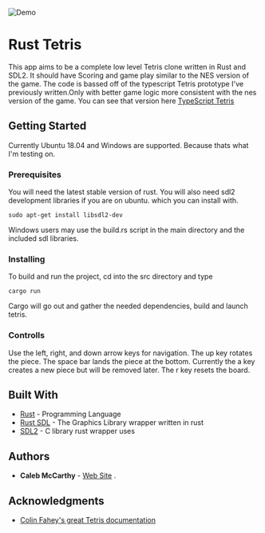 

![Demo](https://raw.githubusercontent.com/camccar/RustTetris/master/src/assets/demo.jpg)

# Rust Tetris

This app aims to be a complete low level Tetris clone written in Rust and SDL2. It should have
Scoring and game play similar to the NES version of the game. The code is bassed off of the 
typescript Tetris prototype I've previously written.Only with better game logic more consistent with the nes version of the game. You can see that version here [TypeScript Tetris](https://camccar.github.io/tetris/) 

## Getting Started

Currently Ubuntu 18.04 and Windows are supported. Because thats what I'm testing on.

### Prerequisites

You will need the latest stable version of rust. You will also need sdl2 development libraries if you are on ubuntu. which you can install with.

```
sudo apt-get install libsdl2-dev
```

Windows users may use the build.rs script in the main directory and the included sdl libraries.


### Installing

To build and run the project, cd into the src directory and type 

```
cargo run
```

Cargo will go out and gather the needed dependencies, build and launch tetris.

### Controlls

Use the left, right, and down arrow keys for navigation.
The up key rotates the piece. The space bar lands the piece at the bottom.
Currently the a key creates a new piece but will be removed later.
The r key resets the board.

## Built With

* [Rust](https://www.rust-lang.org/en-US/) - Programming Language
* [Rust SDL](https://github.com/Rust-SDL2/rust-sdl2) - The Graphics Library wrapper written in rust
* [SDL2](https://www.libsdl.org/download-2.0.php) - C library rust wrapper uses



## Authors

* **Caleb McCarthy** - [Web Site](http://calebmccarthy.io)
.

## Acknowledgments

* [Colin Fahey's great Tetris documentation](https://www.colinfahey.com/tetris/tetris.html)

